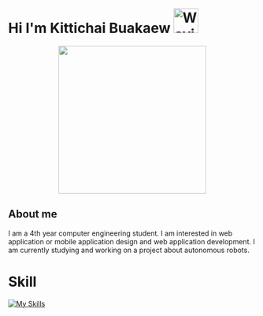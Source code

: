 # Hi I'm Kittichai Buakaew <img src="https://raw.githubusercontent.com/Tarikul-Islam-Anik/Telegram-Animated-Emojis/main/People/Waving%20Hand.webp" alt="Waving Hand" width="50" height="50" />

<div id ="header" align="center">
<img src="https://user-images.githubusercontent.com/74038190/236119160-976a0405-caa7-470c-9356-16d43402ea0a.gif" width="300" 
<br><br></div>

About me
-------------------------------------------------------------
  I am a 4th year computer engineering student. I am interested in web application or mobile application design and web application development. I am currently studying and working on a project about autonomous robots.


# Skill
[![My Skills](https://skillicons.dev/icons?i=js,html,css,py,react,flutter,dart,c,nodejs,php,vscode,ps,figma&theme=light)](https://skillicons.dev)
